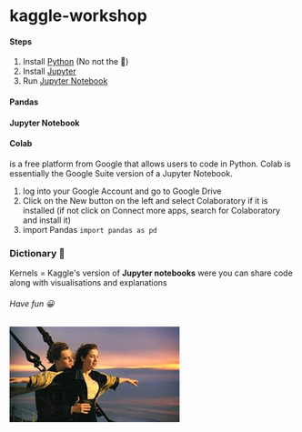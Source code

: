 # kaggle-workshop


#### Steps

1. Install [Python](https://realpython.com/installing-python/) (No not the :snake:)
2. Install [Jupyter](https://jupyter.readthedocs.io/en/latest/install/notebook-classic.html)
3. Run [Jupyter Notebook](https://jupyter.readthedocs.io/en/latest/install/notebook-classic.html)






#### Pandas


#### Jupyter Notebook

#### Colab

is a free platform from Google that allows users to code in Python. Colab is essentially the Google Suite version of a Jupyter Notebook.

1. log into your Google Account and go to Google Drive
2. Click on the New button on the left and select Colaboratory if it is installed (if not click on Connect more apps, search for Colaboratory and install it)
3. import Pandas `import pandas as pd`
### Dictionary :open_book:

Kernels = Kaggle's version of **Jupyter notebooks** were you can share code along with visualisations and explanations



###### Have fun :grinning:

![Titanic](source/titanic.jpeg)